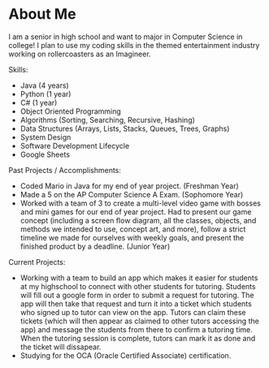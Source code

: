 # About Me

I am a senior in high school and want to major in Computer Science in college! I plan to use my coding skills in the themed entertainment industry working on rollercoasters as an Imagineer.

Skills:
- Java (4 years)
- Python (1 year)
- C# (1 year)
- Object Oriented Programming
- Algorithms (Sorting, Searching, Recursive, Hashing)
- Data Structures (Arrays, Lists, Stacks, Queues, Trees, Graphs)
- System Design
- Software Development Lifecycle
- Google Sheets

Past Projects / Accomplishments:
- Coded Mario in Java for my end of year project. (Freshman Year)
- Made a 5 on the AP Computer Science A Exam. (Sophomore Year)
- Worked with a team of 3 to create a multi-level video game with bosses and mini games for our end of year project. Had to present our game concept (including a screen flow diagram, all the classes, objects, and methods we intended to use, concept art, and more), follow a strict timeline we made for ourselves with weekly goals, and present the finished product by a deadline. (Junior Year)

Current Projects:
- Working with a team to build an app which makes it easier for students at my highschool to connect with other students for tutoring. Students will fill out a google form in order to submit a request for tutoring. The app will then take that request and turn it into a ticket which students who signed up to tutor can view on the app. Tutors can claim these tickets (which will then appear as claimed to other tutors accessing the app) and message the students from there to confirm a tutoring time. When the tutoring session is complete, tutors can mark it as done and the ticket will dissapear.
- Studying for the OCA (Oracle Certified Associate) certification.
